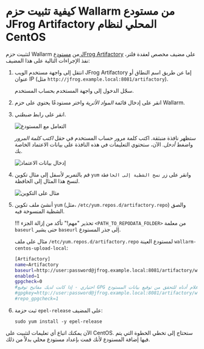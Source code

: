 [img-working-with-repo]:        ../../../../images/integration-guides/repo-mirroring/centos/common/working-with-repo.png
[img-repo-creds]:               ../../../../images/integration-guides/repo-mirroring/centos/common/repo-creds.png
[img-repo-code-snippet]:        ../../../../images/integration-guides/repo-mirroring/centos/common/repo-code-snippet.png

[doc-repo-mirroring]:           how-to-mirror-repo-artifactory.md
[doc-install-postanalytics]:    ../../../installation-postanalytics-en.md


# كيفية تثبيت حزم Wallarm من مستودع JFrog Artifactory المحلي لنظام CentOS

لتثبيت حزم Wallarm من [مستودع JFrog Artifactory][doc-repo-mirroring] على مضيف مخصص لعقدة فلتر، نفذ الإجراءات التالية على هذا المضيف:
1. انتقل إلى واجهة مستخدم الويب JFrog Artifactory إما عن طريق اسم النطاق أو عنوان IP (مثل `http://jfrog.example.local:8081/artifactory`).

    سجّل الدخول إلى واجهة المستخدم بحساب المستخدم.
    
2. انقر على إدخال قائمة *المواد الأثرية* واختر مستودعًا يحتوي على حزم Wallarm.

3. انقر على رابط *ضبطني*.

    ![التعامل مع المستودع][img-working-with-repo]
    
    ستظهر نافذة منبثقة. اكتب كلمة مرور حساب المستخدم في حقل *اكتب كلمة المرور* واضغط *أدخل*. الآن، ستحتوي التعليمات في هذه النافذة على بيانات الاعتماد الخاصة بك.
    
    ![إدخال بيانات الاعتماد][img-repo-creds]

4. قم بالتمرير لأسفل إلى مثال تكوين `yum` وانقر على زر `نسخ الشظية إلى الحافظة` لنسخ هذا المثال إلى الحافظة.

    ![مثال على التكوين][img-repo-code-snippet]
    
5. أنشئ ملف تكوين `yum` (مثل، `/etc/yum.repos.d/artifactory.repo`) والصق الشظية المنسوخة فيه.

    !!! تحذير "مهم!"
        تأكد من إزالة الجزء `<PATH_TO_REPODATA_FOLDER>` من معلمة `baseurl` حتى يشير `baseurl` إلى جذر المستودع.
    
    مثال على ملف `/etc/yum.repos.d/artifactory.repo` لمستودع العينة `wallarm-centos-upload-local`:

    ```bash
    [Artifactory]
    name=Artifactory
    baseurl=http://user:password@jfrog.example.local:8081/artifactory/wallarm-centos-upload-local/
    enabled=1
    gpgcheck=0
    #اختياري - إذا كانت لديك مفاتيح توقيع GPG مثبتة، استخدم الأعلام أدناه للتحقق من توقيع بيانات المستودع:
    #gpgkey=http://user:password@jfrog.example.local:8081/artifactory/wallarm-centos-upload-local/<PATH_TO_REPODATA_FOLDER>/repomd.xml.key
    #repo_gpgcheck=1
    ```
    
6. ثبت حزمة `epel-release` على المضيف:
    
    ```
    sudo yum install -y epel-release
    ```

الآن يمكنك اتباع أي تعليمات لتثبيت على CentOS. ستحتاج إلى تخطي الخطوة التي يتم فيها إضافة المستودع لأنك قمت بإعداد مستودع محلي بدلاً من ذلك.